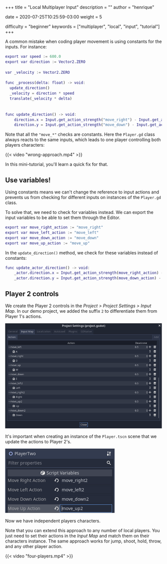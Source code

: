 +++
title = "Local Multiplayer Input"
description = ""
author = "henrique"

date = 2020-07-25T10:25:59-03:00
weight = 5

difficulty = "beginner"
keywords = ["multiplayer", "local", "input", "tutorial"]
+++

A common mistake when coding player movement is using constants for the inputs. For instance:

```gd
export var speed := 600.0
export var direction := Vector2.ZERO

var _velocity := Vector2.ZERO

func _process(delta: float) -> void:
  update_direction()
  _velocity = direction * speed
  translate(_velocity * delta)


func update_direction() -> void:
	direction.x = Input.get_action_strength("move_right") - Input.get_action_strength("move_left")
	direction.y = Input.get_action_strength("move_down") - Input.get_action_strength("move_up")
```

Note that all the `"move_*"` checks are constants. Here the `Player.gd` class always reacts to the same inputs, which leads to one player controlling both players characters:

{{< video "wrong-approach.mp4" >}}

In this mini-tutorial, you'll learn a quick fix for that.

## Use variables!

Using constants means we can't change the reference to input actions and prevents us from checking for different inputs on instances of the `Player.gd` class.

To solve that, we need to check for variables instead. We can export the input variables to be able to set them through the Editor.

```gd
export var move_right_action := "move_right"
export var move_left_action := "move_left"
export var move_down_action := "move_down"
export var move_up_action := "move_up"
```

In the `update_direction()` method, we check for these variables instead of constants:

```gd
func update_actor_direction() -> void:
	_actor.direction.x = Input.get_action_strength(move_right_action) - Input.get_action_strength(move_left_action)
	_actor.direction.y = Input.get_action_strength(move_down_action) - Input.get_action_strength(move_up_action)
```

## Player 2 controls

We create the Player 2 controls in the _Project > Project Settings > Input Map_. In our demo project, we added the suffix `2` to differentiate them from Player 1's actions.

![Players input map](01.players-input.png)

It's important when creating an instance of the `Player.tscn` scene that we update the actions to Player 2's.

![Player 2 input variables](02.player2-inspector.png)

Now we have independent players characters. 

Note that you can extend this approach to any number of local players. You just need to set their actions in the _Input Map_ and match them on their characters instance. The same approach works for jump, shoot, hold, throw, and any other player action.

{{< video "four-players.mp4" >}}